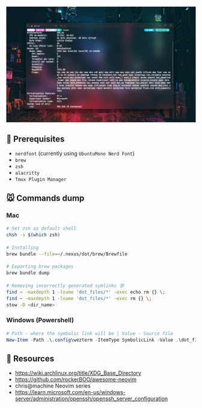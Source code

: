 ![Mah bootifoo terminal](assets/banner.png)

## 🫎 Prerequisites
- `nerdfont` (currently using `UbuntuMono Nerd Font`)
- `brew`
- `zsh`
- `alacritty`
- `Tmux Plugin Manager` 

## 🐭 Commands dump
### Mac
```bash
# Set zsh as default shell
chsh -s $(which zsh)

# Installing
brew bundle --file=~/.nexus/dot/brew/Brewfile

# Exporting brew packages
brew bundle dump

# Removing incorrectly generated symlinks 😰
find ~ -maxdepth 1 -lname 'dot_files/*' -exec echo rm {} \;
find ~ -maxdepth 1 -lname 'dot_files/*' -exec rm {} \;
stow -D <dir_name>
```
### Windows (Powershell)
```powershell
# Path - where the symbolic link will be | Value - Source file
New-Item -Path .\.config\wezterm -ItemType SymbolicLink -Value .\dot_files\wezterm\.config\wezterm
```

## 🐶 Resources
- https://wiki.archlinux.org/title/XDG_Base_Directory
- https://github.com/rockerBOO/awesome-neovim
- chris@machine Neovim series
- https://learn.microsoft.com/en-us/windows-server/administration/openssh/openssh_server_configuration
